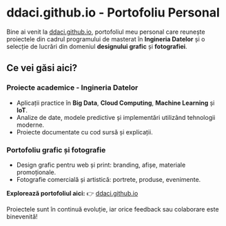 #  ddaci.github.io - Portofoliu Personal

Bine ai venit la [ddaci.github.io](https://ddaci.github.io/), portofoliul meu personal care reunește proiectele din cadrul programului de masterat în **Ingineria Datelor** și o selecție de lucrări din domeniul **designului grafic** și **fotografiei**.

##  **Ce vei găsi aici?**

###  **Proiecte academice - Ingineria Datelor**
- Aplicații practice în **Big Data**, **Cloud Computing**, **Machine Learning** și **IoT**.
- Analize de date, modele predictive și implementări utilizând tehnologii moderne.
- Proiecte documentate cu cod sursă și explicații.

###  **Portofoliu grafic și fotografie**
- Design grafic pentru web și print: branding, afișe, materiale promoționale.
- Fotografie comercială și artistică: portrete, produse, evenimente.

**Explorează portofoliul aici:** 👉 [ddaci.github.io](https://ddaci.github.io/)

Proiectele sunt în continuă evoluție, iar orice feedback sau colaborare este binevenită!
